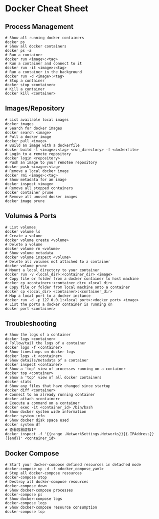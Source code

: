 # Docker Cheat Sheet

## Process Management
    # Show all running docker containers
    docker ps
    # Show all docker containers
    docker ps -a
    # Run a container
    docker run <image>:<tag>
    # Run a container and connect to it
    docker run -it <image>:<tag>
    # Run a container in the background
    docker run -d <image>:<tag>
    # Stop a container
    docker stop <container>
    # Kill a container
    docker kill <container>

## Images/Repository
    # List available local images
    docker images
    # Search for docker images
    docker search <image>
    # Pull a docker image
    docker pull <image>
    # Build an image with a dockerfile
    docker build -t <image>:<tag> <run_directory> -f <dockerfile>
    # Login to a remote repository
    docker login <repository>
    # Push an image to your remotee repository
    docker push <image>:<tag>
    # Remove a local docker image
    docker rmi <image>:<tag>
    # Show metadata for an image
    docker inspect <image>
    # Remove all stopped containers
    docker container prune
    # Remove all unused docker images
    docker image prune

## Volumes & Ports
    # List volumes
    docker volume ls
    # Create a volume
    docker volume create <volume>
    # Delete a volume
    docker volume rm <volume>
    # Show volume metadata
    docker volume inspect <volume>
    # Delete all volumes not attached to a container
    docker volume prune
    # Mount a local directory to your container
    docker run -v <local_dir>:<container_dir> <image>
    # Copy file or folder from a docker container to host machine
    docker cp <container>:<container_dir> <local_dir>
    # Copy file or folder from local machine onto a container
    docker cp <local_dir> <container>:<container_dir>
    # Map a local port to a docker instance
    docker run -d -p 127.0.0.1:<local_port>:<docker_port> <image>
    # List the ports a docker container is running on
    docker port <container>

## Troubleshooting
    # Show the logs of a container
    docker logs <container>
    # Follow/tail the logs of a container
    docker logs -f <container>
    # Show timestamps on docker logs
    docker logs -t <container>
    # Show details/metadata of a container
    docker inspect <container>
    # Show a 'top' view of processes running on a container
    docker top <container>
    # Show a 'top' view of all docker containers
    docker stats
    # Show any files that have changed since startup
    docker diff <container>
    # Connect to an already running container
    docker attach <container>
    # Execute a command on a container
    docker exec -it <container_id> /bin/bash
    # Show docker system wide information
    docker system info
    # Show docker disk space used
    docker system df
    # 查看容器虚拟IP
    docker inspect -f '{{range .NetworkSettings.Networks}}{{.IPAddress}}{{end}}' <container_id>
    
## Docker Compose
    # Start your docker-compose defined resources in detached mode
    docker-compose up -d -f <docker_compose_yaml>
    # Stop all docker-compose resources
    docker-compose stop
    # Destroy all docker-compose resources
    docker-compose down
    # Show docker-compose processes
    docker-compose ps
    # Show docker-compose logs
    docker-compose logs
    # Show docker-compose resource consumption
    docker-compose top